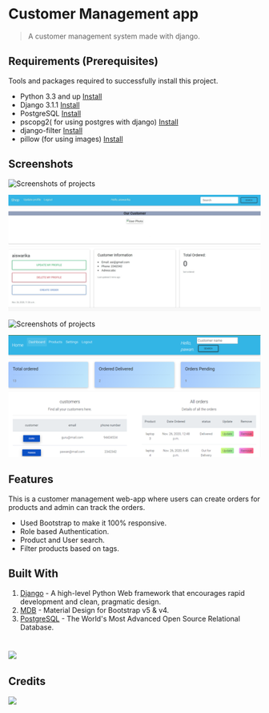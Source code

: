 # Customer Management app
> A customer management system made with django.






## Requirements  (Prerequisites)
Tools and packages required to successfully install this project.
* Python 3.3 and up [Install]()
* Django 3.1.1 [Install]()
* PostgreSQL [Install]()
* pscopg2( for using postgres with django)  [Install]()
* django-filter [Install]()
* pillow (for using images) [Install]()


 
## Screenshots


![Screenshots of projects](https://github.com/pawankm21/customer-management-system/blob/bb93f22b1451aef66e020f854f48da47ce330fd2/New%20folder/Annotation%202020-11-26%20182342.jpg)

![Screenshots of the project](https://github.com/pawankm21/customer-management-system/blob/bb93f22b1451aef66e020f854f48da47ce330fd2/New%20folder/Annotation%202020-11-26%20183935.jpg)

![Screenshots of projects](https://github.com/pawankm21/customer-management-system/blob/bb93f22b1451aef66e020f854f48da47ce330fd2/New%20folder/Annotation%202020-11-26%20184221.jpg)

![Screenshots of projects](https://github.com/pawankm21/customer-management-system/blob/bb93f22b1451aef66e020f854f48da47ce330fd2/New%20folder/image.png)

## Features
This is a customer management web-app where users can create orders for products and admin can track the orders.
* Used Bootstrap to make it 100% responsive.
* Role based Authentication.
* Product and User search.
* Filter products based on tags.



## Built With

1. [Django](https://www.djangoproject.com/) - A high-level Python Web framework that encourages rapid development and clean, pragmatic design.
2. [MDB](https://mdbootstrap.com/)  - Material Design
for Bootstrap v5 & v4.
3. [PostgreSQL](https://www.postgresql.org/) - The World's Most Advanced Open Source Relational Database.


#
[![](https://img.shields.io/static/v1?label=&message=pawan_kumar_mishra&color=blue&logo=LinkedIn)](https://www.linkedin.com/in/pawan-kumar-mishra/)
##
## 
## Credits
[![](https://img.shields.io/badge/Thanks%20to-Dennis%20Ivanov-red)](https://www.youtube.com/channel/UCTZRcDjjkVajGL6wd76UnGg)


